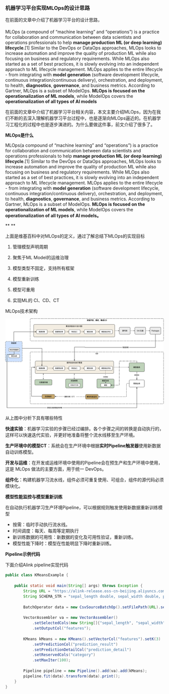 ### 机器学习平台实现MLOps的设计思路


在前面的文章中介绍了机器学习平台的设计思路，


#### 

MLOps (a compound of “machine learning” and “operations”) is a practice for collaboration and communication between data scientists and operations professionals to help **manage production ML (or deep learning) lifecycle**.[1] Similar to the DevOps or DataOps approaches, MLOps looks to increase automation and improve the quality of production ML while also focusing on business and regulatory requirements. While MLOps also started as a set of best practices, it is slowly evolving into an independent approach to ML lifecycle management. MLOps applies to the entire lifecycle - from integrating with **model generation** (software development lifecycle, continuous integration/continuous delivery), orchestration, and deployment, to health, **diagnostics**, **governance**, and business metrics. According to Gartner, MLOps is a subset of ModelOps. **MLOps is focused on the operationalization of ML models**, while ModelOps covers the **operationalization of all types of AI models**







在前面的文章中介绍了机器学习平台相关内容，本文主要介绍MLOps，因为在我们不断的去深入理解机器学习平台过程中，也是逐渐向MLOps逼近的。在机器学习工程化的过程中也是逐步演进的。为什么要做这件事，前文介绍了很多了。



**MLOps是什么**



MLOps(a compound of “machine learning” and “operations”) is a practice for collaboration and communication between data scientists and operations professionals to help **manage production ML (or deep learning) lifecycle**.[1] Similar to the DevOps or DataOps approaches, MLOps looks to increase automation and improve the quality of production ML while also focusing on business and regulatory requirements. While MLOps also started as a set of best practices, it is slowly evolving into an independent approach to ML lifecycle management. MLOps applies to the entire lifecycle - from integrating with **model generation** (software development lifecycle, continuous integration/continuous delivery), orchestration, and deployment, to health, **diagnostics**, **governance**, and business metrics. According to Gartner, MLOps is a subset of ModelOps. **MLOps is focused on the operationalization of ML models**, while ModelOps covers the **operationalization of all types of AI models。**

**
**

上面是维基百科中对MLOps的定义，通过了解总结下MLOps的实现目标



1. 管理模型声明周期

2. 聚焦于ML Model的运维治理

3. 模型类型不固定，支持所有框架

4. 模型重新训练

5. 模型可重用

6. 实现ML的 CI、CD、CT

   



MLOps技术架构





![](./img/mlops1.png)



从上图中分析下具有哪些特性



**快速实验**：机器学习实验的步骤已经过编排。各个步骤之间的转换是自动执行的，这样可以快速迭代实验，并更好地准备将整个流水线移至生产环境。



**生产环境中的模型CT**：系统会在生产环境中根据**实时Pipeline触发器**使用新数据自动训练模型。



**开发与运维**：在开发或运维环境中使用的Pipeline会在预生产和生产环境中使用，这是 MLOps 做法的主要方面，用于统一 DevOps。



**组件化**：构建机器学习流水线，组件必须可重复使用、可组合，组件的源代码必须模块化。



**模型性能监控与模型重新训练**

在自动执行机器学习生产环境Pipeline，可以根据规则触发使用新数据重新训练模型

- 按需：临时手动执行流水线。
- 时间调度：每天、每周等定期执行
- 新训练数据的可用性：新数据的变化及可用性验证，重新训练。
- 模型性能下降时：模型在性能明显下降时重新训练。



**Pipeline示例代码**



下面介绍Alink pipeline实现代码

```java
public class KMeansExample {

    public static void main(String[] args) throws Exception {
        String URL = "https://alink-release.oss-cn-beijing.aliyuncs.com/data-files/iris.csv";
        String SCHEMA_STR = "sepal_length double, sepal_width double, petal_length double, petal_width double, category string";

        BatchOperator data = new CsvSourceBatchOp().setFilePath(URL).setSchemaStr(SCHEMA_STR);

        VectorAssembler va = new VectorAssembler()
            .setSelectedCols(new String[]{"sepal_length", "sepal_width", "petal_length", "petal_width"})
            .setOutputCol("features");

        KMeans kMeans = new KMeans().setVectorCol("features").setK(3)
            .setPredictionCol("prediction_result")
            .setPredictionDetailCol("prediction_detail")
            .setReservedCols("category")
            .setMaxIter(100);

        Pipeline pipeline = new Pipeline().add(va).add(kMeans);
        pipeline.fit(data).transform(data).print();
    }
}
```

